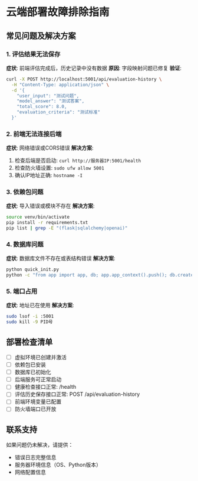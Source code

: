 
# 云端部署故障排除指南

## 常见问题及解决方案

### 1. 评估结果无法保存
**症状**: 前端评估完成后，历史记录中没有数据
**原因**: 字段映射问题已修复
**验证**: 
```bash
curl -X POST http://localhost:5001/api/evaluation-history \
  -H "Content-Type: application/json" \
  -d '{
    "user_input": "测试问题",
    "model_answer": "测试答案",
    "total_score": 8.0,
    "evaluation_criteria": "测试标准"
  }'
```

### 2. 前端无法连接后端
**症状**: 网络错误或CORS错误
**解决方案**:
1. 检查后端是否启动: `curl http://服务器IP:5001/health`
2. 检查防火墙设置: `sudo ufw allow 5001`
3. 确认IP地址正确: `hostname -I`

### 3. 依赖包问题
**症状**: 导入错误或模块不存在
**解决方案**:
```bash
source venv/bin/activate
pip install -r requirements.txt
pip list | grep -E "(flask|sqlalchemy|openai)"
```

### 4. 数据库问题
**症状**: 数据库文件不存在或表结构错误
**解决方案**:
```bash
python quick_init.py
python -c "from app import app, db; app.app_context().push(); db.create_all()"
```

### 5. 端口占用
**症状**: 地址已在使用
**解决方案**:
```bash
sudo lsof -i :5001
sudo kill -9 PID号
```

## 部署检查清单

- [ ] 虚拟环境已创建并激活
- [ ] 依赖包已安装
- [ ] 数据库已初始化
- [ ] 后端服务可正常启动
- [ ] 健康检查接口正常: /health
- [ ] 评估历史保存接口正常: POST /api/evaluation-history
- [ ] 前端环境变量已配置
- [ ] 防火墙端口已开放

## 联系支持
如果问题仍未解决，请提供：
- 错误日志完整信息
- 服务器环境信息（OS、Python版本）
- 网络配置信息
